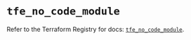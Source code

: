 # `tfe_no_code_module`

Refer to the Terraform Registry for docs: [`tfe_no_code_module`](https://registry.terraform.io/providers/hashicorp/tfe/0.65.2/docs/resources/no_code_module).
